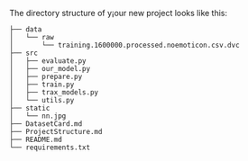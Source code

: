 The directory structure of y¡our new project looks like this: 

```
├── data
│   └── raw
│       └── training.1600000.processed.noemoticon.csv.dvc
├── src
│   ├── evaluate.py
│   ├── our_model.py
│   ├── prepare.py
│   ├── train.py
│   ├── trax_models.py
│   └── utils.py
├── static
│   └── nn.jpg
├── DatasetCard.md
├── ProjectStructure.md
├── README.md
└── requirements.txt

```
